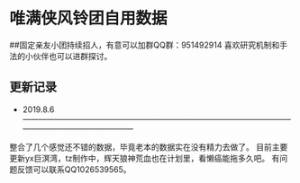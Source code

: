 # 唯满侠风铃团自用数据

##固定亲友小团持续招人，有意可以加群QQ群：951492914
  喜欢研究机制和手法的小伙伴也可以进群探讨。

## 更新记录

 * 2019.8.6————————————————————————————————————————————————
 
 整合了几个感觉还不错的数据，毕竟老本的数据实在没有精力去做了。
 目前主要更新yx巨溟湾，tz制作中，辉天狼神荒血也在计划里，看懒癌能拖多久吧。
 有问题反馈可以联系QQ1026539565。  
